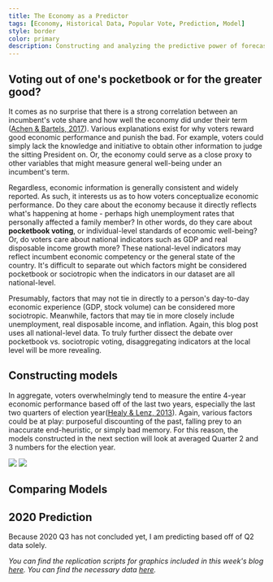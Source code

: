 ```yaml
---
title: The Economy as a Predictor
tags: [Economy, Historical Data, Popular Vote, Prediction, Model]
style: border
color: primary
description: Constructing and analyzing the predictive power of forecast models that incorporate aspects of the economy, such as GDP, real income, unemployment, inflation, and stock volume.
---
```


## Voting out of one's pocketbook or for the greater good?

It comes as no surprise that there is a strong correlation between an incumbent's vote share and how well the economy did under their term ([Achen & Bartels, 2017](https://www.jstor.org/stable/j.ctvc7770q)). Various explanations exist for why voters reward good economic performance and punish the bad. For example, voters could simply lack the knowledge and initiative to obtain other information to judge the sitting President on. Or, the economy could serve as a close proxy to other variables that might measure general well-being under an incumbent's term.

Regardless, economic information is generally consistent and widely reported. As such, it interests us as to how voters conceptualize economic performance. Do they care about the economy because it directly reflects what's happening at home - perhaps high unemployment rates that personally affected a family member? In other words, do they care about **pocketbook voting**, or individual-level standards of economic well-being? Or, do voters care about national indicators such as GDP and real disposable income growth more? These national-level indicators may reflect incumbent economic competency or the general state of the country. It's difficult to separate out which factors might be considered pocketbook or sociotropic when the indicators in our dataset are all national-level.

Presumably, factors that may not tie in directly to a person's day-to-day economic experience (GDP, stock volume) can be considered more sociotropic. Meanwhile, factors that may tie in more closely include unemployment, real disposable income, and inflation. Again, this blog post uses all national-level data. To truly further dissect the debate over pocketbook vs. sociotropic voting, disaggregating indicators at the local level will be more revealing.

## Constructing models

In aggregate, voters overwhelmingly tend to measure the entire 4-year economic performance based off of the last two years, especially the last two quarters of election year([Healy & Lenz, 2013](https://onlinelibrary.wiley.com/doi/abs/10.1111/ajps.12053)). Again, various factors could be at play: purposeful discounting of the past, falling prey to an inaccurate end-heuristic, or simply bad memory. For this reason, the models constructed in the next section will look at averaged Quarter 2 and 3 numbers for the election year.

![](../figures.corplot1.png)
![](../figures.corplot2.png)





## Comparing Models

## 2020 Prediction

Because 2020 Q3 has not concluded yet, I am predicting based off of Q2 data solely. 


*You can find the replication scripts for graphics included in this week's blog [here](https://github.com/caievelyn/election-analytics/blob/master/scripts/2019_09_20_script.R). You can find the necessary data [here](https://github.com/caievelyn/election-analytics/tree/master/data).*
